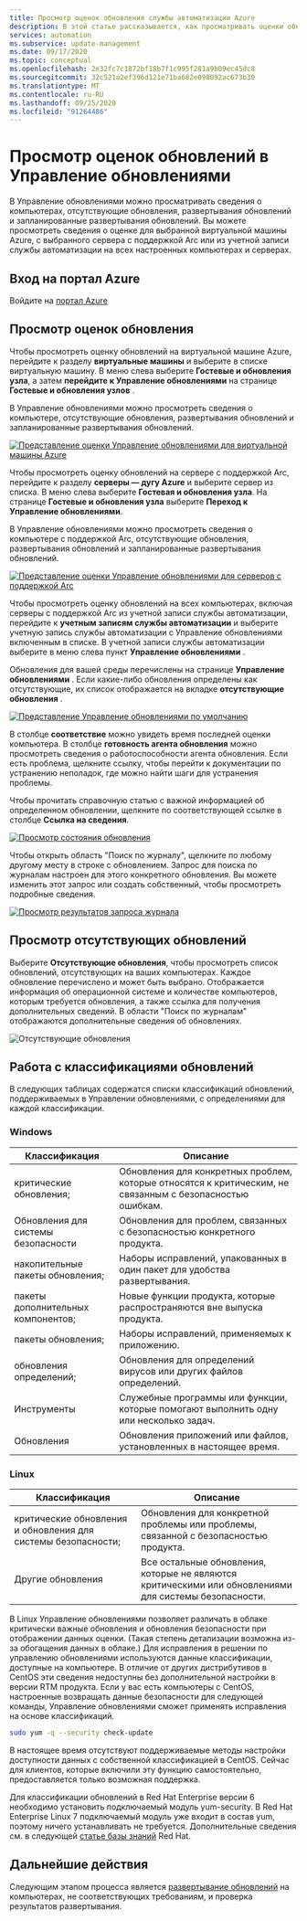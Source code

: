 ```yaml
---
title: Просмотр оценок обновления службы автоматизации Azure
description: В этой статье рассказывается, как просматривать оценки обновлений для развертываний Управление обновлениями.
services: automation
ms.subservice: update-management
ms.date: 09/17/2020
ms.topic: conceptual
ms.openlocfilehash: 2e32fc7c1872bf18b7f1c995f281a9b09ec45dc8
ms.sourcegitcommit: 32c521a2ef396d121e71ba682e098092ac673b30
ms.translationtype: MT
ms.contentlocale: ru-RU
ms.lasthandoff: 09/25/2020
ms.locfileid: "91264486"
---
```

# <a name="view-update-assessments-in-update-management"></a>Просмотр оценок обновлений в Управление обновлениями

В Управление обновлениями можно просматривать сведения о компьютерах, отсутствующие обновления, развертывания обновлений и запланированные развертывания обновлений. Вы можете просмотреть сведения о оценке для выбранной виртуальной машины Azure, с выбранного сервера с поддержкой Arc или из учетной записи службы автоматизации на всех настроенных компьютерах и серверах.

## <a name="sign-in-to-the-azure-portal"></a>Вход на портал Azure

Войдите на [портал Azure](https://portal.azure.com)

## <a name="view-update-assessment"></a>Просмотр оценок обновления

Чтобы просмотреть оценку обновлений на виртуальной машине Azure, перейдите к разделу **виртуальные машины** и выберите в списке виртуальную машину. В меню слева выберите **Гостевые и обновления узла**, а затем **перейдите к Управление обновлениями** на странице **Гостевые и обновления узлов** .

В Управление обновлениями можно просмотреть сведения о компьютере, отсутствующие обновления, развертывания обновлений и запланированные развертывания обновлений.

[![Представление оценки Управление обновлениями для виртуальной машины Azure](./media/update-mgmt-view-update-assessments/update-assessment-azure-vm.png)](./media/update-mgmt-view-update-assessments/update-assessment-azure-vm-expanded.png#lightbox)

Чтобы просмотреть оценку обновлений на сервере с поддержкой Arc, перейдите к разделу **серверы — дугу Azure** и выберите сервер из списка. В меню слева выберите **Гостевая и обновления узла**. На странице **Гостевые и обновления узла** выберите **Переход к Управление обновлениями**.

В Управление обновлениями можно просмотреть сведения о компьютере с поддержкой Arc, отсутствующие обновления, развертывания обновлений и запланированные развертывания обновлений.

[![Представление оценки Управление обновлениями для серверов с поддержкой Arc](./media/update-mgmt-view-update-assessments/update-assessment-arc-server.png)](./media/update-mgmt-view-update-assessments/update-assessment-arc-server-expanded.png#lightbox)

Чтобы просмотреть оценку обновлений на всех компьютерах, включая серверы с поддержкой Arc из учетной записи службы автоматизации, перейдите к **учетным записям службы автоматизации** и выберите учетную запись службы автоматизации с Управление обновлениями включенным в списке. В учетной записи службы автоматизации выберите в меню слева пункт **Управление обновлениями** .

Обновления для вашей среды перечислены на странице **Управление обновлениями** . Если какие-либо обновления определены как отсутствующие, их список отображается на вкладке **отсутствующие обновления** .

[![Представление Управление обновлениями по умолчанию](./media/update-mgmt-overview/update-management-view.png)](./media/update-mgmt-overview/update-management-view-expanded.png#lightbox)

В столбце **соответствие** можно увидеть время последней оценки компьютера. В столбце **готовность агента обновления** можно просмотреть сведения о работоспособности агента обновления. Если есть проблема, щелкните ссылку, чтобы перейти к документации по устранению неполадок, где можно найти шаги для устранения проблемы.

Чтобы прочитать справочную статью с важной информацией об определенном обновлении, щелкните по соответствующей ссылке в столбце **Ссылка на сведения**.

[![Просмотр состояния обновления](./media/update-mgmt-view-update-assessments/missing-updates.png)](./media/update-mgmt-view-update-assessments/missing-updates-expanded.png#lightbox)

Чтобы открыть область "Поиск по журналу", щелкните по любому другому месту в строке с обновлением. Запрос для поиска по журналам настроен для этого конкретного обновления. Вы можете изменить этот запрос или создать собственный, чтобы просмотреть подробные сведения.

[![Просмотр результатов запроса журнала](./media/update-mgmt-view-update-assessments/logsearch-results.png)](./media/update-mgmt-view-update-assessments/logsearch-results-expanded.png#lightbox)

## <a name="view-missing-updates"></a>Просмотр отсутствующих обновлений

Выберите **Отсутствующие обновления**, чтобы просмотреть список обновлений, отсутствующих на ваших компьютерах. Каждое обновление перечислено и может быть выбрано. Отображается информация об операционной системе и количестве компьютеров, которым требуется обновления, а также ссылка для получения дополнительных сведений. В области "Поиск по журналам" отображаются дополнительные сведения об обновлениях.

![Отсутствующие обновления](./media/update-mgmt-view-update-assessments/automation-view-update-assessments-missing-updates.png)

## <a name="work-with-update-classifications"></a>Работа с классификациями обновлений

В следующих таблицах содержатся списки классификаций обновлений, поддерживаемых в Управлении обновлениями, с определениями для каждой классификации.

### <a name="windows"></a>Windows

|Классификация  |Описание  |
|---------|---------|
|критические обновления;     | Обновления для конкретных проблем, которые относятся к критическим, не связанным с безопасностью ошибкам.        |
|Обновления для системы безопасности     | Обновления для проблем, связанных с безопасностью конкретного продукта.        |
|накопительные пакеты обновления;     | Наборы исправлений, упакованных в один пакет для удобства развертывания.        |
|пакеты дополнительных компонентов;     | Новые функции продукта, которые распространяются вне выпуска продукта.        |
|пакеты обновления;     | Наборы исправлений, применяемых к приложению.        |
|обновления определений;     | Обновления для определений вирусов или других файлов определений.        |
|Инструменты     | Служебные программы или функции, которые помогают выполнить одну или несколько задач.        |
|Обновления     | Обновления приложений или файлов, установленных в настоящее время.        |

### <a name="linux"></a>Linux

|Классификация  |Описание  |
|---------|---------|
|критические обновления и обновления для системы безопасности;     | Обновления для конкретной проблемы или проблемы, связанной с безопасностью продукта.         |
|Другие обновления     | Все остальные обновления, которые не являются критическими или обновлениями для системы безопасности.        |

В Linux Управление обновлениями позволяет различать в облаке критически важные обновления и обновления безопасности при отображении данных оценки. (Такая степень детализации возможна из-за обогащения данных в облаке.) Для исправления в решении по управлению обновлениями используются данные классификации, доступные на компьютере. В отличие от других дистрибутивов в CentOS эти сведения недоступны без дополнительной настройки в версии RTM продукта. Если у вас есть компьютеры с CentOS, настроенные возвращать данные безопасности для следующей команды, Управление обновлениями сможет применять исправления на основе классификаций.

```bash
sudo yum -q --security check-update
```

В настоящее время отсутствуют поддерживаемые методы настройки доступности данных с собственной классификацией в CentOS. Сейчас для клиентов, которые включили эту функцию самостоятельно, предоставляется только возможная поддержка.

Для классификации обновлений в Red Hat Enterprise версии 6 необходимо установить подключаемый модуль yum-security. В Red Hat Enterprise Linux 7 подключаемый модуль уже входит в состав yum, поэтому ничего устанавливать не требуется. Дополнительные сведения см. в следующей [статье базы знаний](https://access.redhat.com/solutions/10021) Red Hat.

## <a name="next-steps"></a>Дальнейшие действия

Следующим этапом процесса является [развертывание обновлений](update-mgmt-deploy-updates.md) на компьютерах, не соответствующих требованиям, и проверка результатов развертывания.
